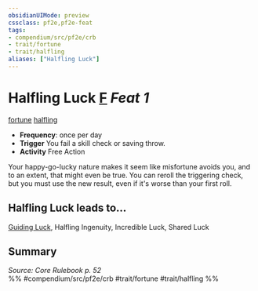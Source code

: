 ```yaml
---
obsidianUIMode: preview
cssclass: pf2e,pf2e-feat
tags:
- compendium/src/pf2e/crb
- trait/fortune
- trait/halfling
aliases: ["Halfling Luck"]
---
```

# Halfling Luck  [F](rules/core-rulebook/chapter-9-playing-the-game.md#Actions "Free Action") *Feat 1*  
[fortune](rules/traits/fortune.md)  [halfling](rules/traits/halfling.md)  

- **Frequency**: once per day
- **Trigger** You fail a skill check or saving throw.
- **Activity** Free Action

Your happy-go-lucky nature makes it seem like misfortune avoids you, and to an extent, that might even be true. You can reroll the triggering check, but you must use the new result, even if it's worse than your first roll.

## Halfling Luck leads to...

[Guiding Luck](compendium/feats/guiding-luck.md), Halfling Ingenuity, Incredible Luck, Shared Luck

## Summary

*Source: Core Rulebook p. 52*  
%% #compendium/src/pf2e/crb #trait/fortune #trait/halfling %%